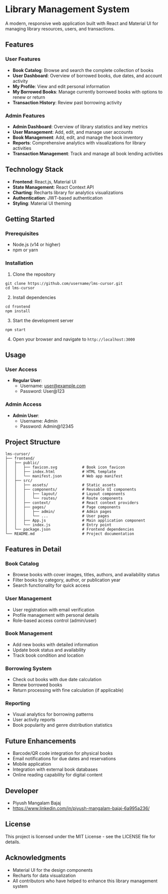 # Library Management System

A modern, responsive web application built with React and Material UI for managing library resources, users, and transactions.

## Features

### User Features
- **Book Catalog**: Browse and search the complete collection of books
- **User Dashboard**: Overview of borrowed books, due dates, and account activity
- **My Profile**: View and edit personal information
- **My Borrowed Books**: Manage currently borrowed books with options to renew or return
- **Transaction History**: Review past borrowing activity

### Admin Features
- **Admin Dashboard**: Overview of library statistics and key metrics
- **User Management**: Add, edit, and manage user accounts
- **Book Management**: Add, edit, and manage the book inventory
- **Reports**: Comprehensive analytics with visualizations for library activities
- **Transaction Management**: Track and manage all book lending activities

## Technology Stack

- **Frontend**: React.js, Material UI
- **State Management**: React Context API
- **Charting**: Recharts library for analytics visualizations
- **Authentication**: JWT-based authentication
- **Styling**: Material UI theming

## Getting Started

### Prerequisites
- Node.js (v14 or higher)
- npm or yarn

### Installation

1. Clone the repository
```
git clone https://github.com/username/lms-cursor.git
cd lms-cursor
```

2. Install dependencies
```
cd frontend
npm install
```

3. Start the development server
```
npm start
```

4. Open your browser and navigate to `http://localhost:3000`

## Usage

### User Access
- **Regular User**:
  - Username: user@example.com
  - Password: User@123

### Admin Access
- **Admin User**:
  - Username: Admin
  - Password: Admin@12345

## Project Structure

```
lms-cursor/
├── frontend/
│   ├── public/
│   │   ├── favicon.svg           # Book icon favicon
│   │   ├── index.html            # HTML template
│   │   └── manifest.json         # Web app manifest
│   ├── src/
│   │   ├── assets/               # Static assets
│   │   ├── components/           # Reusable UI components
│   │   │   ├── layout/           # Layout components
│   │   │   └── routes/           # Route components 
│   │   ├── context/              # React context providers
│   │   ├── pages/                # Page components
│   │   │   ├── admin/            # Admin pages
│   │   │   └── ...               # User pages
│   │   ├── App.js                # Main application component
│   │   └── index.js              # Entry point
│   └── package.json              # Frontend dependencies
└── README.md                     # Project documentation
```

## Features in Detail

### Book Catalog
- Browse books with cover images, titles, authors, and availability status
- Filter books by category, author, or publication year
- Search functionality for quick access

### User Management
- User registration with email verification
- Profile management with personal details
- Role-based access control (admin/user)

### Book Management
- Add new books with detailed information
- Update book status and availability
- Track book condition and location

### Borrowing System
- Check out books with due date calculation
- Renew borrowed books
- Return processing with fine calculation (if applicable)

### Reporting
- Visual analytics for borrowing patterns
- User activity reports
- Book popularity and genre distribution statistics

## Future Enhancements

- Barcode/QR code integration for physical books
- Email notifications for due dates and reservations
- Mobile application
- Integration with external book databases
- Online reading capability for digital content

## Developer

- Piyush Mangalam Bajaj
- https://www.linkedin.com/in/piyush-mangalam-bajaj-6a995a236/

## License

This project is licensed under the MIT License - see the LICENSE file for details.

## Acknowledgments

- Material UI for the design components
- Recharts for data visualization
- All contributors who have helped to enhance this library management system 
